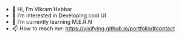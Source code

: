 - 👋 Hi, I’m Vikram Hebbar
- 👀 I’m interested in Developing cool UI
- 🌱 I’m currently learning M.E.R.N 
- 📫 How to reach me: https://vixifying.github.io/portfolio/#contact

<!---
vixifying/vixifying is a ✨ special ✨ repository because its `README.md` (this file) appears on your GitHub profile.
You can click the Preview link to take a look at your changes.
--->
